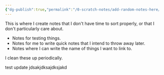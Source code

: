 ```yaml
---
{"dg-publish":true,"permalink":"/0-scratch-notes/add-random-notes-here/"}
---
```


This is where I create notes that I don't have time to sort properly, or that I don't particularly care about. 
- Notes for testing things. 
- Notes for me to write quick notes that I intend to throw away later. 
- Notes where I can write the name of things I want to link to. 

I clean these up periodically. 


test update jdsakjdksajdksjakd